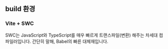 ## build 환경

### Vite + SWC

SWC는 JavaScript와 TypeScript를 매우 빠르게 트랜스파일(변환) 해주는 차세대 컴파일러입니다.
간단히 말해, Babel의 빠른 대체재입니다.
